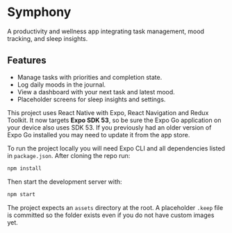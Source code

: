 # Symphony

A productivity and wellness app integrating task management, mood tracking, and sleep insights.

## Features
- Manage tasks with priorities and completion state.
- Log daily moods in the journal.
- View a dashboard with your next task and latest mood.
- Placeholder screens for sleep insights and settings.

This project uses React Native with Expo, React Navigation and Redux Toolkit. It now targets **Expo SDK&nbsp;53**, so be sure the Expo Go application on your device also uses SDK&nbsp;53. If you previously had an older version of Expo Go installed you may need to update it from the app store.

To run the project locally you will need Expo CLI and all dependencies listed in `package.json`. After cloning the repo run:

```bash
npm install
```

Then start the development server with:

```bash
npm start
```

The project expects an `assets` directory at the root. A placeholder `.keep` file is committed so the folder exists even if you do not have custom images yet.
